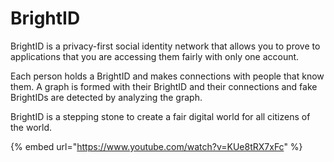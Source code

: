 # BrightID

BrightID is a privacy-first social identity network that allows you to prove to applications that you are accessing them fairly with only one account.

Each person holds a BrightID and makes connections with people that know them. A graph is formed with their BrightID and their connections and fake BrightIDs are detected by analyzing the graph.

BrightID is a stepping stone to create a fair digital world for all citizens of the world.

{% embed url="https://www.youtube.com/watch?v=KUe8tRX7xFc" %}



